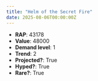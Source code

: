 ```yaml
---
title: "Helm of the Secret Fire"
date: 2025-08-06T00:00:00Z
---
```

- **RAP**: 43178
- **Value**: 48000
- **Demand level**: 1
- **Trend**: 2
- **Projected?**: True
- **Hyped?**: True
- **Rare?**: True
